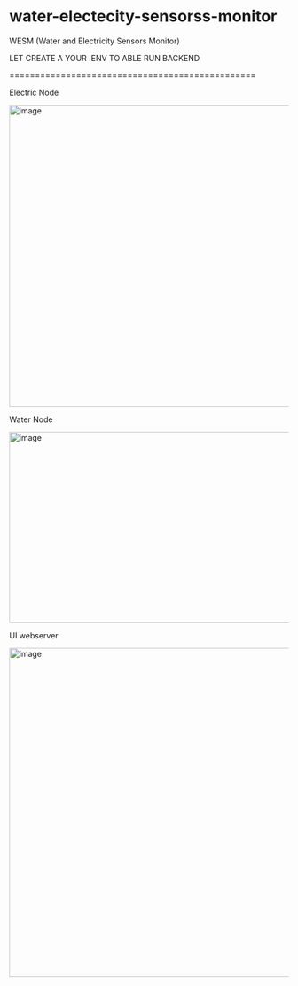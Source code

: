 # water-electecity-sensorss-monitor
WESM (Water and Electricity Sensors Monitor)

LET CREATE A YOUR .ENV TO ABLE RUN BACKEND

================================================

Electric Node

<img width="548" height="545" alt="image" src="https://github.com/user-attachments/assets/a1974da1-195e-4fcb-9f28-3e3ff7b2721a" />


Water Node

<img width="543" height="345" alt="image" src="https://github.com/user-attachments/assets/6d7c33fb-75d8-4be3-ae41-7485ab567097" />

UI webserver

<img width="555" height="594" alt="image" src="https://github.com/user-attachments/assets/b0a2c5a2-ce86-4188-b355-55d0b7ec9b10" />

